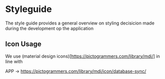 # Styleguide
The style guide provides a general overview on styling decisicion made during the development op the application 


## Icon Usage
We use (material design icons)[https://pictogrammers.com/library/mdi/] in line with 


APP -> https://pictogrammers.com/library/mdi/icon/database-sync/

